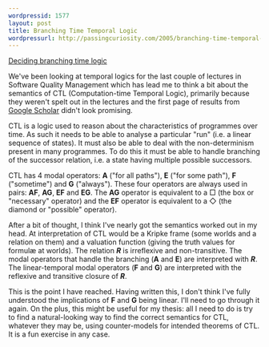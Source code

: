```yaml
---
wordpressid: 1577
layout: post
title: Branching Time Temporal Logic
wordpressurl: http://passingcuriosity.com/2005/branching-time-temporal-logic/
---
```

<a href="http://portal.acm.org/citation.cfm?id=800057.808661">Deciding branching time logic</a>

We've been looking at temporal logics for the last couple of lectures in Software Quality Management which has lead me to think a bit about the semantics of CTL (Computation-time Temporal Logic), primarily because they weren't spelt out in the lectures and the first page of results from <a href="http://scholar.google.com/">Google Scholar</a> didn't look promising.

CTL is a logic used to reason about the characteristics of programmes over time. As such it needs to be able to analyse a particular "run" (i.e. a linear sequence of states). It must also be able to deal with the non-determinism present in many programmes. To do this it must be able to handle branching of the successor relation, i.e. a state having multiple possible successors.

CTL has 4 modal operators: <strong>A</strong> ("for all paths"), <strong>E</strong> ("for some path"), <strong>F</strong> ("sometime") and <strong>G</strong> ("always"). These four operators are always used in pairs: <strong>AF</strong>, <strong>AG</strong>, <strong>EF</strong> and <strong>EG</strong>. The <strong>AG</strong> operator is equivalent to a &#9633; (the box or "necessary" operator) and the <strong>EF</strong> operator is equivalent to a &#9671; (the diamond or "possible" operator).

After a bit of thought, I think I've nearly got the semantics worked out in my head. At interpretation of CTL would be a Kripke frame (some worlds and a relation on them) and a valuation function (giving the truth values for formul&aelig; at worlds). The relation <span style="font-style: italic; font-weight: bolder">R</span> is irreflexive and non-transitive. The modal operators that handle the branching (<strong>A</strong> and <strong>E</strong>) are interpreted with <span style="font-style: italic; font-weight: bolder">R</span>. The linear-temporal modal operators (<strong>F</strong> and <strong>G</strong>) are interpreted with the reflexive and transitive closure of <span style="font-style: italic; font-weight: bolder">R</span>.

This is the point I have reached. Having written this, I don't think I've fully understood the implications of <strong>F</strong> and <strong>G</strong> being linear. I'll need to go through it again. On the plus, this might be useful for my thesis: all I need to do is try to find a natural-looking way to find the correct semantics for CTL, whatever they may be, using  counter-models for intended theorems of CTL. It is a fun exercise in any case.
